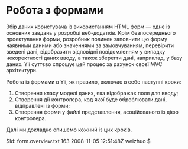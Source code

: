 Робота з формами
================

Збір даних користувача із використанням HTML форм — одне із основних
завдань у розробці веб-додатків. Крім безпосереднього проектування форми,
розробник повинен заповнити цю форму наявними даними або значеннями за замовчуванням,
перевірити введені дані, відобразити відповідні повідомленням у випадку
некоректності даних вводу, а також зберегти дані, наприклад, у базу даних.
Yii суттєво спрощує цей процес за рахунок своєї MVC архітектури.

Робота із формами в Yii, як правило, включає в себе наступні кроки:

   1. Створення класу моделі даних, яка відображає поля для вводу;
   1. Створення дії контролера, код якої буде оброблювати дані, відправлені із форми;
   1. Створення форми у файлі представлення, асоційованого із дією контролера.

Далі ми докладно опишемо кожний із цих кроків.

<div class="revision">$Id: form.overview.txt 163 2008-11-05 12:51:48Z weizhuo $</div>
